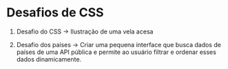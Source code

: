 # Desafios de CSS

1. Desafio do CSS
    -> Ilustração de uma vela acesa

2. Desafio dos países
    ->  Criar uma pequena interface que busca dados de países de uma API pública e permite ao usuário filtrar e ordenar esses dados dinamicamente.
